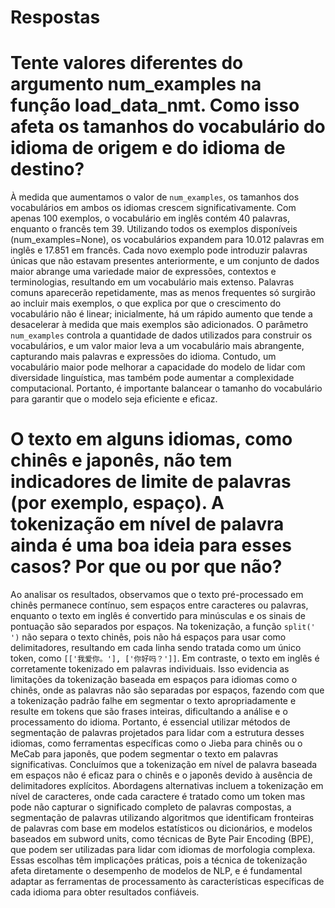 # Respostas


# Tente valores diferentes do argumento num_examples na função load_data_nmt. Como isso afeta os tamanhos do vocabulário do idioma de origem e do idioma de destino?


À medida que aumentamos o valor de `num_examples`, os tamanhos dos vocabulários em ambos os idiomas crescem significativamente. Com apenas 100 exemplos, o vocabulário em inglês contém 40 palavras, enquanto o francês tem 39. Utilizando todos os exemplos disponíveis (num_examples=None), os vocabulários expandem para 10.012 palavras em inglês e 17.851 em francês. Cada novo exemplo pode introduzir palavras únicas que não estavam presentes anteriormente, e um conjunto de dados maior abrange uma variedade maior de expressões, contextos e terminologias, resultando em um vocabulário mais extenso. Palavras comuns aparecerão repetidamente, mas as menos frequentes só surgirão ao incluir mais exemplos, o que explica por que o crescimento do vocabulário não é linear; inicialmente, há um rápido aumento que tende a desacelerar à medida que mais exemplos são adicionados. O parâmetro `num_examples` controla a quantidade de dados utilizados para construir os vocabulários, e um valor maior leva a um vocabulário mais abrangente, capturando mais palavras e expressões do idioma. Contudo, um vocabulário maior pode melhorar a capacidade do modelo de lidar com diversidade linguística, mas também pode aumentar a complexidade computacional. Portanto, é importante balancear o tamanho do vocabulário para garantir que o modelo seja eficiente e eficaz.


# O texto em alguns idiomas, como chinês e japonês, não tem indicadores de limite de palavras (por exemplo, espaço). A tokenização em nível de palavra ainda é uma boa ideia para esses casos? Por que ou por que não?


Ao analisar os resultados, observamos que o texto pré-processado em chinês permanece contínuo, sem espaços entre caracteres ou palavras, enquanto o texto em inglês é convertido para minúsculas e os sinais de pontuação são separados por espaços. Na tokenização, a função `split(' ')` não separa o texto chinês, pois não há espaços para usar como delimitadores, resultando em cada linha sendo tratada como um único token, como `[['我爱你。'], ['你好吗？']]`. Em contraste, o texto em inglês é corretamente tokenizado em palavras individuais. Isso evidencia as limitações da tokenização baseada em espaços para idiomas como o chinês, onde as palavras não são separadas por espaços, fazendo com que a tokenização padrão falhe em segmentar o texto apropriadamente e resulte em tokens que são frases inteiras, dificultando a análise e o processamento do idioma. Portanto, é essencial utilizar métodos de segmentação de palavras projetados para lidar com a estrutura desses idiomas, como ferramentas específicas como o Jieba para chinês ou o MeCab para japonês, que podem segmentar o texto em palavras significativas. Concluímos que a tokenização em nível de palavra baseada em espaços não é eficaz para o chinês e o japonês devido à ausência de delimitadores explícitos. Abordagens alternativas incluem a tokenização em nível de caracteres, onde cada caractere é tratado como um token mas pode não capturar o significado completo de palavras compostas, a segmentação de palavras utilizando algoritmos que identificam fronteiras de palavras com base em modelos estatísticos ou dicionários, e modelos baseados em subword units, como técnicas de Byte Pair Encoding (BPE), que podem ser utilizadas para lidar com idiomas de morfologia complexa. Essas escolhas têm implicações práticas, pois a técnica de tokenização afeta diretamente o desempenho de modelos de NLP, e é fundamental adaptar as ferramentas de processamento às características específicas de cada idioma para obter resultados confiáveis.
